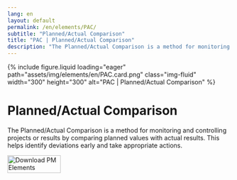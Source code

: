 ```yaml
---
lang: en
layout: default
permalink: /en/elements/PAC/
subtitle: "Planned/Actual Comparison"
title: "PAC | Planned/Actual Comparison"
description: "The Planned/Actual Comparison is a method for monitoring and controlling projects or results by comparing planned values with actual results. This helps identify deviations early and take appropriate actions."
---
```


{% include figure.liquid loading="eager" path="assets/img/elements/en/PAC.card.png" class="img-fluid" width="300" height="300" alt="PAC | Planned/Actual Comparison" %}

# Planned/Actual Comparison

The Planned/Actual Comparison is a method for monitoring and controlling projects or results by comparing planned values with actual results. This helps identify deviations early and take appropriate actions.

<a href="https://apps.apple.com/app/apple-store/id6738084498?pt=127441684&ct=website&mt=8">
  <img src="{{ "assets/img/en/appstore.png" | relative_url }}" width="120" height="40" alt="Download PM Elements">
</a>
